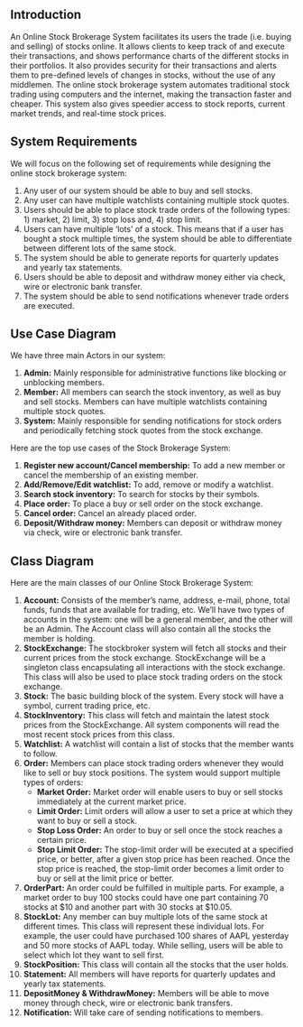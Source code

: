 ## Introduction

An Online Stock Brokerage System facilitates its users the trade (i.e. buying and selling) of stocks online. 
It allows clients to keep track of and execute their transactions, and shows performance charts of the different stocks in their portfolios. 
It also provides security for their transactions and alerts them to pre-defined levels of changes in stocks, without the use of any middlemen.
The online stock brokerage system automates traditional stock trading using computers and the internet, making the transaction faster and cheaper. 
This system also gives speedier access to stock reports, current market trends, and real-time stock prices.


## System Requirements

We will focus on the following set of requirements while designing the online stock brokerage system:
1. Any user of our system should be able to buy and sell stocks.
2. Any user can have multiple watchlists containing multiple stock quotes.
3. Users should be able to place stock trade orders of the following types: 1) market, 2) limit, 3) stop loss and, 4) stop limit.
4. Users can have multiple ‘lots’ of a stock. This means that if a user has bought a stock multiple times, the system should be able to differentiate between different lots of the same stock.
5. The system should be able to generate reports for quarterly updates and yearly tax statements.
6. Users should be able to deposit and withdraw money either via check, wire or electronic bank transfer.
7. The system should be able to send notifications whenever trade orders are executed.


## Use Case Diagram

We have three main Actors in our system:
1. **Admin:** Mainly responsible for administrative functions like blocking or unblocking members.
2. **Member:** All members can search the stock inventory, as well as buy and sell stocks. Members can have multiple watchlists containing multiple stock quotes.
3. **System:** Mainly responsible for sending notifications for stock orders and periodically fetching stock quotes from the stock exchange.

Here are the top use cases of the Stock Brokerage System:
1. **Register new account/Cancel membership:** To add a new member or cancel the membership of an existing member.
2. **Add/Remove/Edit watchlist:** To add, remove or modify a watchlist.
3. **Search stock inventory:** To search for stocks by their symbols.
4. **Place order:** To place a buy or sell order on the stock exchange.
5. **Cancel order:** Cancel an already placed order.
6. **Deposit/Withdraw money:** Members can deposit or withdraw money via check, wire or electronic bank transfer.



## Class Diagram

Here are the main classes of our Online Stock Brokerage System:
1. **Account:** Consists of the member’s name, address, e-mail, phone, total funds, funds that are available for trading, etc. We’ll have two types of accounts in the system: one will be a general member, and the other will be an Admin. The Account class will also contain all the stocks the member is holding.
2. **StockExchange:** The stockbroker system will fetch all stocks and their current prices from the stock exchange. StockExchange will be a singleton class encapsulating all interactions with the stock exchange. This class will also be used to place stock trading orders on the stock exchange.
3. **Stock:** The basic building block of the system. Every stock will have a symbol, current trading price, etc.
4. **StockInventory:** This class will fetch and maintain the latest stock prices from the StockExchange. All system components will read the most recent stock prices from this class.
5. **Watchlist:** A watchlist will contain a list of stocks that the member wants to follow.
6. **Order:** Members can place stock trading orders whenever they would like to sell or buy stock positions. The system would support multiple types of orders:
   - **Market Order:** Market order will enable users to buy or sell stocks immediately at the current market price.
   - **Limit Order:** Limit orders will allow a user to set a price at which they want to buy or sell a stock.
   - **Stop Loss Order:** An order to buy or sell once the stock reaches a certain price.
   - **Stop Limit Order:** The stop-limit order will be executed at a specified price, or better, after a given stop price has been reached. Once the stop price is reached, the stop-limit order becomes a limit order to buy or sell at the limit price or better.
11. **OrderPart:** An order could be fulfilled in multiple parts. For example, a market order to buy 100 stocks could have one part containing 70 stocks at $10 and another part with 30 stocks at $10.05.
12. **StockLot:** Any member can buy multiple lots of the same stock at different times. This class will represent these individual lots. For example, the user could have purchased 100 shares of AAPL yesterday and 50 more stocks of AAPL today. While selling, users will be able to select which lot they want to sell first.
13. **StockPosition:** This class will contain all the stocks that the user holds.
14. **Statement:** All members will have reports for quarterly updates and yearly tax statements.
15. **DepositMoney & WithdrawMoney:** Members will be able to move money through check, wire or electronic bank transfers.
16. **Notification:** Will take care of sending notifications to members.







